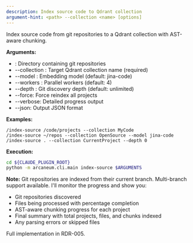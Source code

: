 ```yaml
---
description: Index source code to Qdrant collection
argument-hint: <path> --collection <name> [options]
---
```


Index source code from git repositories to a Qdrant collection with AST-aware chunking.

**Arguments:**
- <path>: Directory containing git repositories
- --collection <name>: Target Qdrant collection name (required)
- --model <model>: Embedding model (default: jina-code)
- --workers <n>: Parallel workers (default: 4)
- --depth <n>: Git discovery depth (default: unlimited)
- --force: Force reindex all projects
- --verbose: Detailed progress output
- --json: Output JSON format

**Examples:**
```
/index-source /code/projects --collection MyCode
/index-source ~/repos --collection OpenSource --model jina-code
/index-source . --collection CurrentProject --depth 0
```

**Execution:**
```bash
cd ${CLAUDE_PLUGIN_ROOT}
python -m arcaneum.cli.main index-source $ARGUMENTS
```

**Note:** Git repositories are indexed from their current branch.
Multi-branch support available. I'll monitor the progress and show you:
- Git repositories discovered
- Files being processed with percentage completion
- AST-aware chunking progress for each project
- Final summary with total projects, files, and chunks indexed
- Any parsing errors or skipped files

Full implementation in RDR-005.
